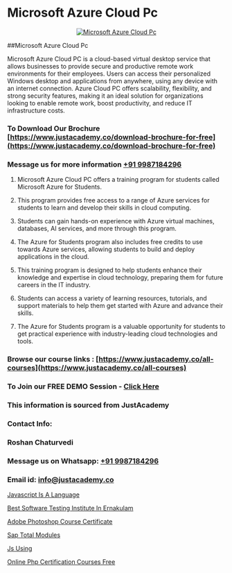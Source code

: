 # Microsoft Azure Cloud Pc

<p align="center">
  <a href="https://justacademy.co/course-detail/microsoft-azure-training">
    <img src="https://justacademy.co/storage2/course_image/1708336833_course_image.png" alt="Microsoft Azure Cloud Pc">
  </a>
</p>
##Microsoft Azure Cloud Pc

Microsoft Azure Cloud PC is a cloud-based virtual desktop service that allows businesses to provide secure and productive remote work environments for their employees. Users can access their personalized Windows desktop and applications from anywhere, using any device with an internet connection. Azure Cloud PC offers scalability, flexibility, and strong security features, making it an ideal solution for organizations looking to enable remote work, boost productivity, and reduce IT infrastructure costs.
### To Download Our Brochure [https://www.justacademy.co/download-brochure-for-free](https://www.justacademy.co/download-brochure-for-free)
### Message us for more information [+91 9987184296](https://api.whatsapp.com/send?phone=919987184296)
1) Microsoft Azure Cloud PC offers a training program for students called Microsoft Azure for Students. 

2) This program provides free access to a range of Azure services for students to learn and develop their skills in cloud computing.

3) Students can gain hands-on experience with Azure virtual machines, databases, AI services, and more through this program.

4) The Azure for Students program also includes free credits to use towards Azure services, allowing students to build and deploy applications in the cloud.

5) This training program is designed to help students enhance their knowledge and expertise in cloud technology, preparing them for future careers in the IT industry.

6) Students can access a variety of learning resources, tutorials, and support materials to help them get started with Azure and advance their skills.

7) The Azure for Students program is a valuable opportunity for students to get practical experience with industry-leading cloud technologies and tools.

### Browse our course links : [https://www.justacademy.co/all-courses](https://www.justacademy.co/all-courses) 
### To Join our FREE DEMO Session - [Click Here](https://www.justacademy.co/register-for-course-demo)


### This information is sourced from JustAcademy
### Contact Info:
### Roshan Chaturvedi
### Message us on Whatsapp: [+91 9987184296](https://api.whatsapp.com/send?phone=919987184296)
### Email id: [info@justacademy.co](mailto:info@justacademy.co)
                
[Javascript Is A Language](https://www.linkedin.com/pulse/javascript-language-justacademy-sunnyvale-o1tyc?trackingId=oTyeP3W4L6G1zSicgo5KsQ%3D%3D&lipi=urn%3Ali%3Apage%3Ad_flagship3_company_admin%3BGORVFcjaQo64mY3NY1Wn%2Bw%3D%3D)

[Best Software Testing Institute In Ernakulam](https://www.linkedin.com/pulse/best-software-testing-institute-ernakulam-justacademy-coimbatore-8auhe?trackingId=Y6HRWSKXleYdy6aqW8y%2BtQ%3D%3D&lipi=urn%3Ali%3Apage%3Ad_flagship3_company_admin%3BQ21fTVlsQ6eRatiOukp9mA%3D%3D)

[Adobe Photoshop Course Certificate](https://medium.com/@ranepooja/adobe-photoshop-course-certificate-ed69516fb638)

[Sap Total Modules](https://medium.com/@abhidnya.1068/sap-total-modules-a6101f73a7bf)

[Js Using](https://justacademyin.github.io/justacademy/js-using)

[Online Php Certification Courses Free](https://justacademyin.github.io/justacademy/online-php-certification-courses-free)

